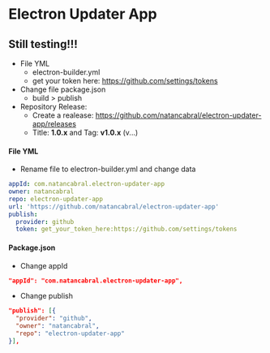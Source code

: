# Electron Updater App

## Still testing!!! 

- File YML
  - electron-builder.yml
  - get your token here: https://github.com/settings/tokens
- Change file package.json
  - build > publish
- Repository Release:
  - Create a realease: https://github.com/natancabral/electron-updater-app/releases
  - Title: **1.0.x** and Tag: **v1.0.x** (v...)

#### File YML
- Rename file to electron-builder.yml and change data
```yml
appId: com.natancabral.electron-updater-app
owner: natancabral
repo: electron-updater-app
url: 'https://github.com/natancabral/electron-updater-app'
publish:
  provider: github
  token: get_your_token_here:https://github.com/settings/tokens
```

#### Package.json
- Change appId
```json
"appId": "com.natancabral.electron-updater-app",
```
- Change publish
```json
"publish": [{
  "provider": "github",
  "owner": "natancabral",
  "repo": "electron-updater-app"
}],
```
